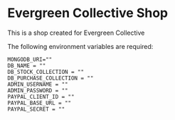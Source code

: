 # Evergreen Collective Shop
This is a shop created for Evergreen Collective

The following environment variables are required:  
```env
MONGODB_URI=""
DB_NAME = ""
DB_STOCK_COLLECTION = ""
DB_PURCHASE_COLLECTION = ""
ADMIN_USERNAME = ""
ADMIN_PASSWORD = ""
PAYPAL_CLIENT_ID = ""
PAYPAL_BASE_URL = ""
PAYPAL_SECRET = ""
``` 
